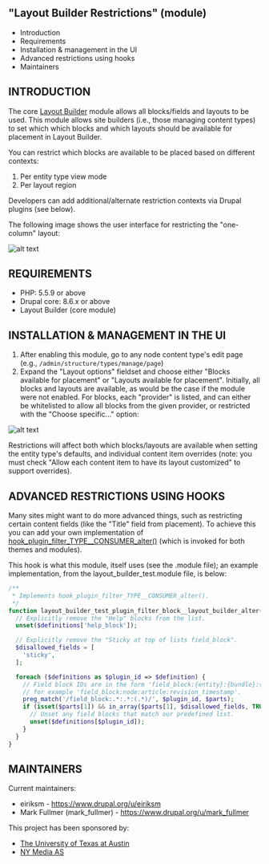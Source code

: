 "Layout Builder Restrictions" (module)
---------------------

 * Introduction
 * Requirements
 * Installation & management in the UI
 * Advanced restrictions using hooks
 * Maintainers

INTRODUCTION
------------
The core [Layout Builder](https://www.drupal.org/project/ideas/issues/2884601) module allows all blocks/fields and layouts to be used. This module allows site builders (i.e., those managing content types) to set which which blocks and which layouts should be available for placement in Layout Builder.

You can restrict which blocks are available to be placed based on different contexts:
1. Per entity type view mode
2. Per layout region

Developers can add additional/alternate restriction contexts via Drupal plugins (see below).

The following image shows the user interface for restricting the "one-column" layout:

![alt text](https://www.drupal.org/files/layout_builder_restrictions.gif "Restrict one-column layout with checkbox in UI")

REQUIREMENTS
------------
- PHP: 5.5.9 or above
- Drupal core: 8.6.x or above
- Layout Builder (core module)

INSTALLATION & MANAGEMENT IN THE UI
-----------------------------------
1. After enabling this module, go to any node content type's edit page
(e.g., `/admin/structure/types/manage/page`)
2. Expand the "Layout options" fieldset and choose either "Blocks available for placement" or "Layouts available for placement". Initially, all blocks and layouts are available, as would be the case if the module were not enabled. For blocks, each "provider" is listed, and can either be whitelisted to allow all blocks from the given provider, or restricted with the "Choose specific..." option:

![alt text](https://www.drupal.org/files/issues/2018-06-05/layout_builder_restrictions_ui.png "Logo Title Text 1")

Restrictions will affect both which blocks/layouts are available when setting the entity type's defaults, and individual content item overrides (note: you must check "Allow each content item to have its layout customized" to support overrides).

ADVANCED RESTRICTIONS USING HOOKS
---------------------------------
Many sites might want to do more advanced things, such as restricting certain content fields (like the "Title" field from placement). To achieve this you can add your own implementation of [hook_plugin_filter_TYPE__CONSUMER_alter()](https://api.drupal.org/api/drupal/core%21lib%21Drupal%21Core%21Plugin%21plugin.api.php/function/hook_plugin_filter_TYPE__CONSUMER_alter/8.6.x) (which is invoked for both themes and modules).

This hook is what this module, itself uses (see the .module file); an example implementation, from the layout_builder_test.module file, is below:

```php
/**
 * Implements hook_plugin_filter_TYPE__CONSUMER_alter().
 */
function layout_builder_test_plugin_filter_block__layout_builder_alter(array &$definitions) {
  // Explicitly remove the "Help" blocks from the list.
  unset($definitions['help_block']);

  // Explicitly remove the "Sticky at top of lists field_block".
  $disallowed_fields = [
    'sticky',
  ];

  foreach ($definitions as $plugin_id => $definition) {
    // Field block IDs are in the form 'field_block:{entity}:{bundle}:{name}',
    // for example 'field_block:node:article:revision_timestamp'.
    preg_match('/field_block:.*:.*:(.*)/', $plugin_id, $parts);
    if (isset($parts[1]) && in_array($parts[1], $disallowed_fields, TRUE)) {
      // Unset any field blocks that match our predefined list.
      unset($definitions[$plugin_id]);
    }
  }
}
```

MAINTAINERS
-----------
Current maintainers:
 * eiriksm - https://www.drupal.org/u/eiriksm
 * Mark Fullmer (mark_fullmer) - https://www.drupal.org/u/mark_fullmer

This project has been sponsored by:
* [The University of Texas at Austin](https://www.drupal.org/university-of-texas-at-austin)
* [NY Media AS](https://www.drupal.org/ny-media-as)
